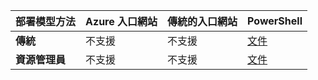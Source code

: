 | **部署模型方法** | **Azure 入口網站** | **傳統的入口網站** | **PowerShell** |
|---|---|---|---|
| **傳統** | 不支援 | 不支援| [文件](../articles/vpn-gateway/vpn-gateway-about-forced-tunneling.md) | 
| **資源管理員** | 不支援 | 不支援 | [文件](../articles/vpn-gateway/vpn-gateway-forced-tunneling-rm.md)  |